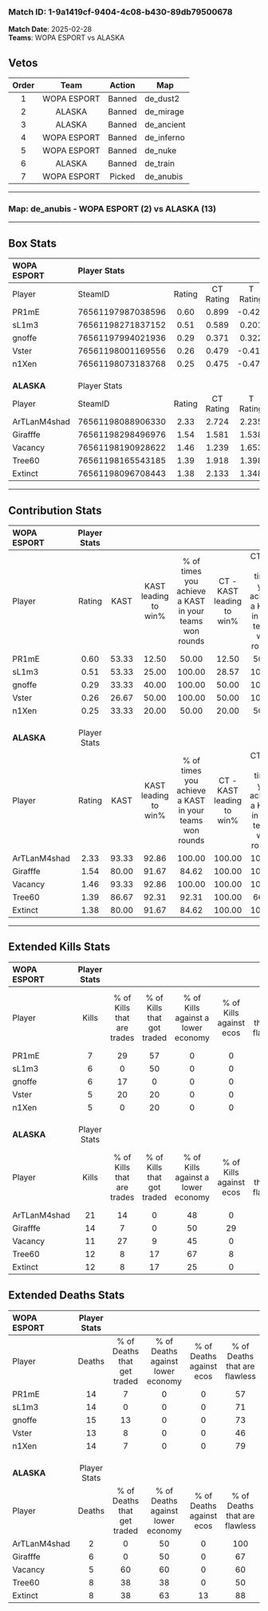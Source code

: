 ### Match ID: 1-9a1419cf-9404-4c08-b430-89db79500678  
**Match Date**: 2025-02-28  
**Teams**: WOPA ESPORT vs ALASKA  

## Vetos  

| Order | Team | Action | Map |
| :---: | :--: | :----: | --- |
| 1 | WOPA ESPORT | Banned | de_dust2 |
| 2 | ALASKA | Banned | de_mirage |
| 3 | ALASKA | Banned | de_ancient |
| 4 | WOPA ESPORT | Banned | de_inferno |
| 5 | WOPA ESPORT | Banned | de_nuke |
| 6 | ALASKA | Banned | de_train |
| 7 | WOPA ESPORT | Picked | de_anubis |

---  

### **Map**: de_anubis - WOPA ESPORT (2) vs ALASKA (13)  
---  

## Box Stats  

| **WOPA ESPORT** | Player Stats      |        |           |          |       |       |       |         |        |       |     |
| :- | :- | :-: | :-: | :-: | :-: | :-: | :-: | :-: | :-: | :-: | :-: |
| Player          | SteamID           | Rating | CT Rating | T Rating | KAST  |  ADR  | Kills | Assists | Deaths |  K/D  | HS% |
| PR1mE           | 76561197987038596 |  0.60  |   0.899   |  -0.429  | 53.33 | 71.3  |   7   |    2    |   14   | 0.50  | 85  |
| sL1m3           | 76561198271837152 |  0.51  |   0.589   |  0.201   | 53.33 | 56.0  |   6   |    5    |   14   | 0.43  | 83  |
| gnoffe          | 76561197994021936 |  0.29  |   0.371   |  0.322   | 33.33 | 51.9  |   6   |    1    |   15   | 0.40  | 50  |
| Vster           | 76561198001169556 |  0.26  |   0.479   |  -0.416  | 26.67 | 56.8  |   5   |    0    |   13   | 0.38  | 40  |
| n1Xen           | 76561198073183768 |  0.25  |   0.475   |  -0.471  | 33.33 | 45.8  |   5   |    1    |   14   | 0.36  | 60  |
|                 |                   |        |           |          |       |       |       |         |        |       |     |
|                 |                   |        |           |          |       |       |       |         |        |       |     |
|                 |                   |        |           |          |       |       |       |         |        |       |     |
| **ALASKA**      | Player Stats      |        |           |          |       |       |       |         |        |       |     |
| Player          | SteamID           | Rating | CT Rating | T Rating | KAST  |  ADR  | Kills | Assists | Deaths |  K/D  | HS% |
| ArTLanM4shad    | 76561198088906330 |  2.33  |   2.724   |  2.235   | 93.33 | 136.9 |  21   |    2    |   2    | 10.50 | 28  |
| Girafffe        | 76561198298496976 |  1.54  |   1.581   |  1.538   | 80.00 | 89.2  |  14   |    3    |   6    | 2.33  | 57  |
| Vacancy         | 76561198190928622 |  1.46  |   1.239   |  1.653   | 93.33 | 74.3  |  11   |    4    |   5    | 2.20  | 45  |
| Tree60          | 76561198165543185 |  1.39  |   1.918   |  1.398   | 86.67 | 83.0  |  12   |    4    |   8    | 1.50  | 58  |
| Extinct         | 76561198096708443 |  1.38  |   2.133   |  1.348   | 80.00 | 90.5  |  12   |    6    |   8    | 1.50  | 66  |
---  

## Contribution Stats  

| **WOPA ESPORT** | Player Stats |       |                      |                                                        |                           |                                                             |                          |                                                            |
| :- | :-: | :-: | :-: | :-: | :-: | :-: | :-: | :-: |
| Player          |    Rating    | KAST  | KAST leading to win% | % of times you achieve a KAST in your teams won rounds | CT - KAST leading to win% | CT - % of times you achieve a KAST in your teams won rounds | T - KAST leading to win% | T - % of times you achieve a KAST in your teams won rounds |
| PR1mE           |     0.60     | 53.33 |        12.50         |                         50.00                          |           12.50           |                            50.00                            |           0.00           |                            0.00                            |
| sL1m3           |     0.51     | 53.33 |        25.00         |                         100.00                         |           28.57           |                           100.00                            |           0.00           |                            0.00                            |
| gnoffe          |     0.29     | 33.33 |        40.00         |                         100.00                         |           50.00           |                           100.00                            |           0.00           |                            0.00                            |
| Vster           |     0.26     | 26.67 |        50.00         |                         100.00                         |           50.00           |                           100.00                            |           0.00           |                            0.00                            |
| n1Xen           |     0.25     | 33.33 |        20.00         |                         50.00                          |           20.00           |                            50.00                            |           0.00           |                            0.00                            |
|                 |              |       |                      |                                                        |                           |                                                             |                          |                                                            |
|                 |              |       |                      |                                                        |                           |                                                             |                          |                                                            |
|                 |              |       |                      |                                                        |                           |                                                             |                          |                                                            |
| **ALASKA**      | Player Stats |       |                      |                                                        |                           |                                                             |                          |                                                            |
| Player          |    Rating    | KAST  | KAST leading to win% | % of times you achieve a KAST in your teams won rounds | CT - KAST leading to win% | CT - % of times you achieve a KAST in your teams won rounds | T - KAST leading to win% | T - % of times you achieve a KAST in your teams won rounds |
| ArTLanM4shad    |     2.33     | 93.33 |        92.86         |                         100.00                         |          100.00           |                           100.00                            |          90.91           |                           100.00                           |
| Girafffe        |     1.54     | 80.00 |        91.67         |                         84.62                          |          100.00           |                           100.00                            |          88.89           |                           80.00                            |
| Vacancy         |     1.46     | 93.33 |        92.86         |                         100.00                         |          100.00           |                           100.00                            |          90.91           |                           100.00                           |
| Tree60          |     1.39     | 86.67 |        92.31         |                         92.31                          |          100.00           |                            66.67                            |          90.91           |                           100.00                           |
| Extinct         |     1.38     | 80.00 |        91.67         |                         84.62                          |          100.00           |                           100.00                            |          88.89           |                           80.00                            |
---  

## Extended Kills Stats  

| **WOPA ESPORT** | Player Stats |                            |                            |                                    |                         |                              |                                 |                                       |                    |           |
| :- | :-: | :-: | :-: | :-: | :-: | :-: | :-: | :-: | :-: | :-: |
| Player          |    Kills     | % of Kills that are trades | % of Kills that got traded | % of Kills against a lower economy | % of Kills against ecos | % of Kills that are flawless | % of Kills that are close duels | % of Kills that are assisted by flash | Pistol Round Kills | AWP Kills |
| PR1mE           |      7       |             29             |             57             |                 0                  |            0            |              86              |                0                |                   0                   |         0          |     1     |
| sL1m3           |      6       |             0              |             50             |                 0                  |            0            |              50              |                0                |                  17                   |         1          |     0     |
| gnoffe          |      6       |             17             |             0              |                 0                  |            0            |              50              |                0                |                  33                   |         0          |     0     |
| Vster           |      5       |             20             |             20             |                 0                  |            0            |             100              |                0                |                   0                   |         0          |     0     |
| n1Xen           |      5       |             0              |             20             |                 0                  |            0            |              60              |                0                |                  20                   |         0          |     0     |
|                 |              |                            |                            |                                    |                         |                              |                                 |                                       |                    |           |
|                 |              |                            |                            |                                    |                         |                              |                                 |                                       |                    |           |
|                 |              |                            |                            |                                    |                         |                              |                                 |                                       |                    |           |
| **ALASKA**      | Player Stats |                            |                            |                                    |                         |                              |                                 |                                       |                    |           |
| Player          |    Kills     | % of Kills that are trades | % of Kills that got traded | % of Kills against a lower economy | % of Kills against ecos | % of Kills that are flawless | % of Kills that are close duels | % of Kills that are assisted by flash | Pistol Round Kills | AWP Kills |
| ArTLanM4shad    |      21      |             14             |             0              |                 48                 |            0            |              67              |               14                |                   5                   |         11         |     2     |
| Girafffe        |      14      |             7              |             0              |                 50                 |           29            |              64              |               14                |                   0                   |         0          |     2     |
| Vacancy         |      11      |             27             |             9              |                 45                 |            0            |              55              |                9                |                   0                   |         0          |     2     |
| Tree60          |      12      |             8              |             17             |                 67                 |            8            |              83              |                0                |                   0                   |         0          |     3     |
| Extinct         |      12      |             8              |             17             |                 25                 |            0            |              58              |                0                |                   0                   |         0          |     1     |
## Extended Deaths Stats  

| **WOPA ESPORT** | Player Stats |                             |                                   |                          |                               |                            |                           |               |
| :- | :-: | :-: | :-: | :-: | :-: | :-: | :-: | :-: |
| Player          |    Deaths    | % of Deaths that get traded | % of Deaths against lower economy | % of Deaths against ecos | % of Deaths that are flawless | % of Deaths that are close | % of Deaths while blinded | Deaths to AWP |
| PR1mE           |      14      |              7              |                 0                 |            0             |              57               |             7              |             0             |       2       |
| sL1m3           |      14      |              0              |                 0                 |            0             |              71               |             0              |             0             |       1       |
| gnoffe          |      15      |             13              |                 0                 |            0             |              73               |             13             |             7             |       6       |
| Vster           |      13      |              8              |                 0                 |            0             |              46               |             15             |             0             |       1       |
| n1Xen           |      14      |              7              |                 0                 |            0             |              79               |             7              |             0             |       1       |
|                 |              |                             |                                   |                          |                               |                            |                           |               |
|                 |              |                             |                                   |                          |                               |                            |                           |               |
|                 |              |                             |                                   |                          |                               |                            |                           |               |
| **ALASKA**      | Player Stats |                             |                                   |                          |                               |                            |                           |               |
| Player          |    Deaths    | % of Deaths that get traded | % of Deaths against lower economy | % of Deaths against ecos | % of Deaths that are flawless | % of Deaths that are close | % of Deaths while blinded | Deaths to AWP |
| ArTLanM4shad    |      2       |              0              |                50                 |            0             |              100              |             0              |             0             |       0       |
| Girafffe        |      6       |              0              |                50                 |            0             |              67               |             0              |             0             |       0       |
| Vacancy         |      5       |             60              |                60                 |            0             |              60               |             0              |             0             |       0       |
| Tree60          |      8       |             38              |                38                 |            0             |              50               |             0              |            38             |       0       |
| Extinct         |      8       |             38              |                63                 |            13            |              88               |             0              |            13             |       1       |
